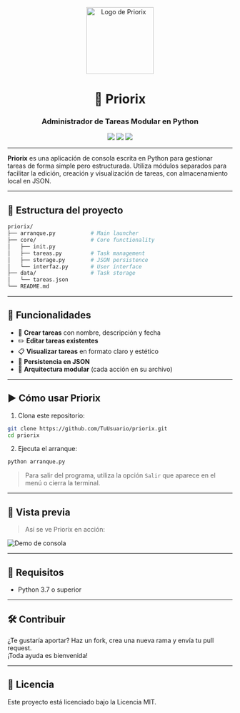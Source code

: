 <p align="center">
  <img src="https://sdmntprsouthcentralus.oaiusercontent.com/files/00000000-49a4-61f7-960f-3ac1d41333dc/raw?se=2025-04-15T05%3A14%3A56Z&sp=r&sv=2024-08-04&sr=b&scid=547445bc-cb12-5925-8e4d-f45e059bd07c&skoid=dfdaf859-26f6-4fed-affc-1befb5ac1ac2&sktid=a48cca56-e6da-484e-a814-9c849652bcb3&skt=2025-04-14T20%3A17%3A42Z&ske=2025-04-15T20%3A17%3A42Z&sks=b&skv=2024-08-04&sig=Tla4hRUdPjalPPV9AkwaX63liMcKlCwEY2UT8K%2BFktI%3D" alt="Logo de Priorix" width="150"/>
</p>

<div align="center">
  <h1>🧠 Priorix</h1>
  <h3>Administrador de Tareas Modular en Python</h3>

  <img src="https://img.shields.io/badge/Python-3.10+-blue.svg?style=flat&logo=python" />
  <img src="https://img.shields.io/badge/Estado-Activo-success?style=flat" />
  <img src="https://img.shields.io/badge/Hecho%20con%20💻-por%20[TuNombre]-purple?style=flat" />
</div>

---

**Priorix** es una aplicación de consola escrita en Python para gestionar tareas de forma simple pero estructurada. Utiliza módulos separados para facilitar la edición, creación y visualización de tareas, con almacenamiento local en JSON.

---

## 📂 Estructura del proyecto

```bash
priorix/
├── arranque.py           # Main launcher
├── core/                 # Core functionality
│   ├── init.py
│   ├── tareas.py         # Task management
│   ├── storage.py        # JSON persistence
│   └── interfaz.py       # User interface
├── data/                 # Task storage
│   └── tareas.json
└── README.md
```

---

## 🚀 Funcionalidades

- 📌 **Crear tareas** con nombre, descripción y fecha
- ✏️ **Editar tareas existentes**
- 📋 **Visualizar tareas** en formato claro y estético
- 💾 **Persistencia en JSON**
- 🧱 **Arquitectura modular** (cada acción en su archivo)

---

## ▶️ Cómo usar Priorix

1. Clona este repositorio:

```bash
git clone https://github.com/TuUsuario/priorix.git
cd priorix
```

2. Ejecuta el arranque:

```bash
python arranque.py
```

> Para salir del programa, utiliza la opción `Salir` que aparece en el menú o cierra la terminal.

---

## 📸 Vista previa

> Así se ve Priorix en acción:

![Demo de consola]()

---

## 🔧 Requisitos

- Python 3.7 o superior

---

## 🛠 Contribuir

¿Te gustaría aportar? Haz un fork, crea una nueva rama y envía tu pull request.  
¡Toda ayuda es bienvenida!

---

## 📜 Licencia

Este proyecto está licenciado bajo la Licencia MIT. 